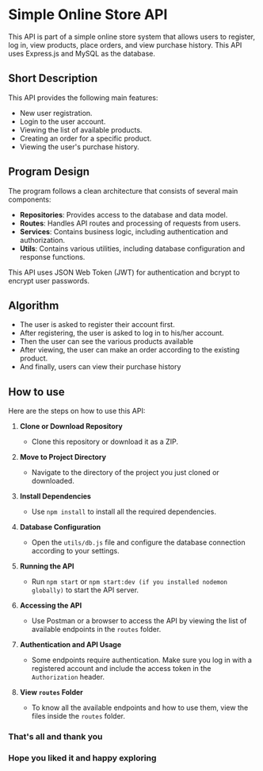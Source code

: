 # Simple Online Store API

This API is part of a simple online store system that allows users to register, log in, view products, place orders, and view purchase history. This API uses Express.js and MySQL as the database.

## Short Description

This API provides the following main features:

- New user registration.
- Login to the user account.
- Viewing the list of available products.
- Creating an order for a specific product.
- Viewing the user's purchase history.

## Program Design

The program follows a clean architecture that consists of several main components:

- **Repositories**: Provides access to the database and data model.
- **Routes**: Handles API routes and processing of requests from users.
- **Services**: Contains business logic, including authentication and authorization.
- **Utils**: Contains various utilities, including database configuration and response functions.

This API uses JSON Web Token (JWT) for authentication and bcrypt to encrypt user passwords.

## Algorithm

- The user is asked to register their account first.
- After registering, the user is asked to log in to his/her account. 
- Then the user can see the various products available
- After viewing, the user can make an order according to the existing product.
- And finally, users can view their purchase history 

## How to use

Here are the steps on how to use this API:

1. **Clone or Download Repository**
   - Clone this repository or download it as a ZIP.

2. **Move to Project Directory**
   - Navigate to the directory of the project you just cloned or downloaded.

3. **Install Dependencies**
   - Use `npm install` to install all the required dependencies.

4. **Database Configuration**
   - Open the `utils/db.js` file and configure the database connection according to your settings.

5. **Running the API**
   - Run `npm start` or `npm start:dev (if you installed nodemon globally)` to start the API server.

6. **Accessing the API**
   - Use Postman or a browser to access the API by viewing the list of available endpoints in the `routes` folder.

7. **Authentication and API Usage**
   - Some endpoints require authentication. Make sure you log in with a registered account and include the access token in the `Authorization` header.

8. **View `routes` Folder**
   - To know all the available endpoints and how to use them, view the files inside the `routes` folder.

### That's all and thank you
### Hope you liked it and happy exploring